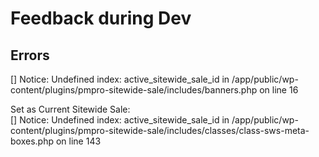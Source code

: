 # Feedback during Dev

## Errors
[] Notice: Undefined index: active_sitewide_sale_id in /app/public/wp-content/plugins/pmpro-sitewide-sale/includes/banners.php on line 16

Set as Current Sitewide Sale:	
[] Notice: Undefined index: active_sitewide_sale_id in /app/public/wp-content/plugins/pmpro-sitewide-sale/includes/classes/class-sws-meta-boxes.php on line 143
